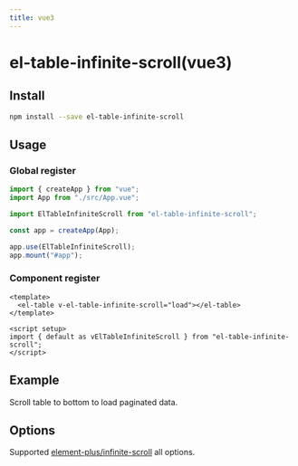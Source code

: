 ```yaml
---
title: vue3
---
```


# el-table-infinite-scroll(vue3)

<!--@include: ./description.md-->

<!--@include: ./support.md-->

## Install

```sh
npm install --save el-table-infinite-scroll
```

## Usage

### Global register

```js
import { createApp } from "vue";
import App from "./src/App.vue";

import ElTableInfiniteScroll from "el-table-infinite-scroll";

const app = createApp(App);

app.use(ElTableInfiniteScroll);
app.mount("#app");
```

### Component register

```vue
<template>
  <el-table v-el-table-infinite-scroll="load"></el-table>
</template>

<script setup>
import { default as vElTableInfiniteScroll } from "el-table-infinite-scroll";
</script>
```

## Example

Scroll table to bottom to load paginated data.

<Demo component="ScrollLoad" />

## Options

Supported [element-plus/infinite-scroll](https://element-plus.org/zh-CN/component/infinite-scroll.html#指令) all options.
